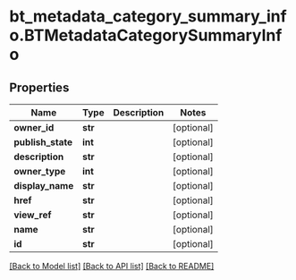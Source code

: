 # bt_metadata_category_summary_info.BTMetadataCategorySummaryInfo

## Properties
Name | Type | Description | Notes
------------ | ------------- | ------------- | -------------
**owner_id** | **str** |  | [optional] 
**publish_state** | **int** |  | [optional] 
**description** | **str** |  | [optional] 
**owner_type** | **int** |  | [optional] 
**display_name** | **str** |  | [optional] 
**href** | **str** |  | [optional] 
**view_ref** | **str** |  | [optional] 
**name** | **str** |  | [optional] 
**id** | **str** |  | [optional] 

[[Back to Model list]](../README.md#documentation-for-models) [[Back to API list]](../README.md#documentation-for-api-endpoints) [[Back to README]](../README.md)


